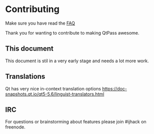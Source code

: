 # Contributing

Make sure you have read the [FAQ](FAQ.md)

Thank you for wanting to contribute to making QtPass awesome.

## This document

This document is stil in a very early stage and needs a lot more work.

## Translations

Qt has very nice in-context translation options https://doc-snapshots.qt.io/qt5-5.6/linguist-translators.html

## IRC

For questions or brainstorming about features please join #ijhack on freenode.

